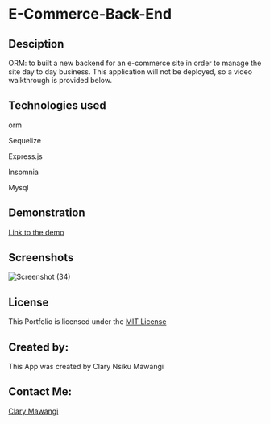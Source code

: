 # E-Commerce-Back-End

## Desciption

ORM: to built a new backend for an e-commerce site in order to manage the site day to day business. This application will not be deployed, so a video walkthrough is provided below.

## Technologies used

orm

Sequelize

Express.js

Insomnia

Mysql

## Demonstration

[Link to the demo](#link-to-the-demo)

## Screenshots

![Screenshot (34)](https://user-images.githubusercontent.com/78886789/161364506-614f9d72-e25a-4815-b8a6-c29b648e10cb.png)


## License

This Portfolio is licensed under the [MIT License](./LICENSE)

## Created by:

This App was created by Clary Nsiku Mawangi

## Contact Me:

[Clary Mawangi](http://github.com/Clary-Ashton)
